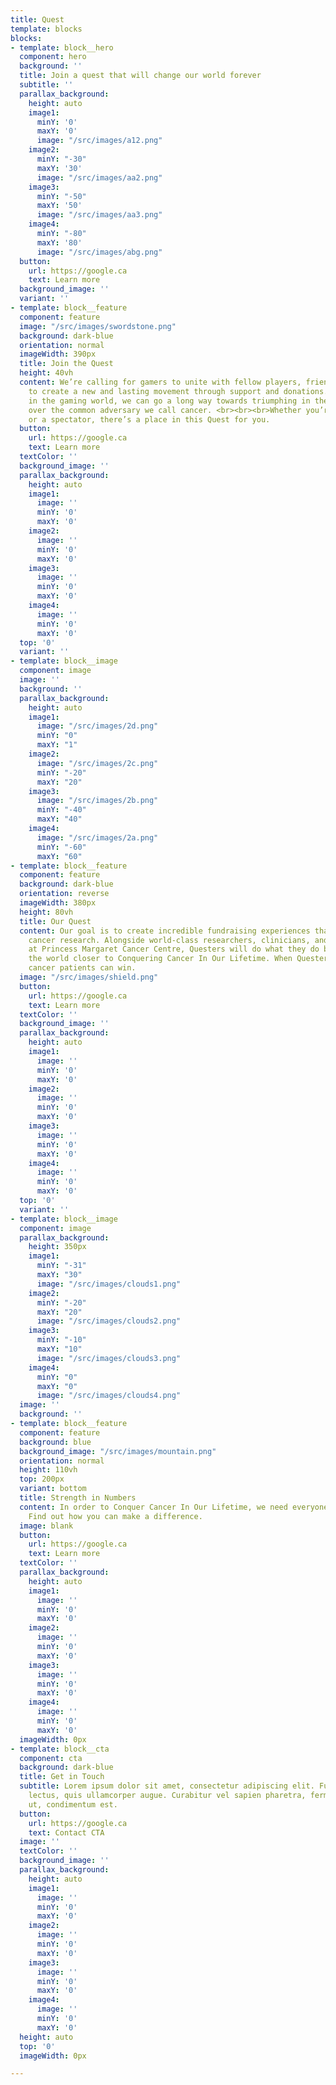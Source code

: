 ```yaml
---
title: Quest
template: blocks
blocks:
- template: block__hero
  component: hero
  background: ''
  title: Join a quest that will change our world forever
  subtitle: ''
  parallax_background:
    height: auto
    image1:
      minY: '0'
      maxY: '0'
      image: "/src/images/a12.png"
    image2:
      minY: "-30"
      maxY: '30'
      image: "/src/images/aa2.png"
    image3:
      minY: "-50"
      maxY: '50'
      image: "/src/images/aa3.png"
    image4:
      minY: "-80"
      maxY: '80'
      image: "/src/images/abg.png"
  button:
    url: https://google.ca
    text: Learn more
  background_image: ''
  variant: ''
- template: block__feature
  component: feature
  image: "/src/images/swordstone.png"
  background: dark-blue
  orientation: normal
  imageWidth: 390px
  title: Join the Quest
  height: 40vh
  content: We’re calling for gamers to unite with fellow players, friends, and family
    to create a new and lasting movement through support and donations. By triumphing
    in the gaming world, we can go a long way towards triumphing in the real world
    over the common adversary we call cancer. <br><br><br>Whether you’re a streamer
    or a spectator, there’s a place in this Quest for you.
  button:
    url: https://google.ca
    text: Learn more
  textColor: ''
  background_image: ''
  parallax_background:
    height: auto
    image1:
      image: ''
      minY: '0'
      maxY: '0'
    image2:
      image: ''
      minY: '0'
      maxY: '0'
    image3:
      image: ''
      minY: '0'
      maxY: '0'
    image4:
      image: ''
      minY: '0'
      maxY: '0'
  top: '0'
  variant: ''
- template: block__image
  component: image
  image: ''
  background: ''
  parallax_background:
    height: auto
    image1:
      image: "/src/images/2d.png"
      minY: "0"
      maxY: "1"
    image2:
      image: "/src/images/2c.png"
      minY: "-20"
      maxY: "20"
    image3:
      image: "/src/images/2b.png"
      minY: "-40"
      maxY: "40"
    image4:
      image: "/src/images/2a.png"
      minY: "-60"
      maxY: "60"
- template: block__feature
  component: feature
  background: dark-blue
  orientation: reverse
  imageWidth: 380px
  height: 80vh
  title: Our Quest
  content: Our goal is to create incredible fundraising experiences that fuel groundbreaking
    cancer research. Alongside world-class researchers, clinicians, and caregivers
    at Princess Margaret Cancer Centre, Questers will do what they do best to move
    the world closer to Conquering Cancer In Our Lifetime. When Questers play, future
    cancer patients can win.
  image: "/src/images/shield.png"
  button:
    url: https://google.ca
    text: Learn more
  textColor: ''
  background_image: ''
  parallax_background:
    height: auto
    image1:
      image: ''
      minY: '0'
      maxY: '0'
    image2:
      image: ''
      minY: '0'
      maxY: '0'
    image3:
      image: ''
      minY: '0'
      maxY: '0'
    image4:
      image: ''
      minY: '0'
      maxY: '0'
  top: '0'
  variant: ''
- template: block__image
  component: image
  parallax_background:
    height: 350px
    image1:
      minY: "-31"
      maxY: "30"
      image: "/src/images/clouds1.png"
    image2:
      minY: "-20"
      maxY: "20"
      image: "/src/images/clouds2.png"
    image3:
      minY: "-10"
      maxY: "10"
      image: "/src/images/clouds3.png"
    image4:
      minY: "0"
      maxY: "0"
      image: "/src/images/clouds4.png"
  image: ''
  background: ''
- template: block__feature
  component: feature
  background: blue
  background_image: "/src/images/mountain.png"
  orientation: normal
  height: 110vh
  top: 200px
  variant: bottom
  title: Strength in Numbers
  content: In order to Conquer Cancer In Our Lifetime, we need everyone to take part.
    Find out how you can make a difference.
  image: blank
  button:
    url: https://google.ca
    text: Learn more
  textColor: ''
  parallax_background:
    height: auto
    image1:
      image: ''
      minY: '0'
      maxY: '0'
    image2:
      image: ''
      minY: '0'
      maxY: '0'
    image3:
      image: ''
      minY: '0'
      maxY: '0'
    image4:
      image: ''
      minY: '0'
      maxY: '0'
  imageWidth: 0px
- template: block__cta
  component: cta
  background: dark-blue
  title: Get in Touch
  subtitle: Lorem ipsum dolor sit amet, consectetur adipiscing elit. Fusce at vehicula
    lectus, quis ullamcorper augue. Curabitur vel sapien pharetra, fermentum elit
    ut, condimentum est.
  button:
    url: https://google.ca
    text: Contact CTA
  image: ''
  textColor: ''
  background_image: ''
  parallax_background:
    height: auto
    image1:
      image: ''
      minY: '0'
      maxY: '0'
    image2:
      image: ''
      minY: '0'
      maxY: '0'
    image3:
      image: ''
      minY: '0'
      maxY: '0'
    image4:
      image: ''
      minY: '0'
      maxY: '0'
  height: auto
  top: '0'
  imageWidth: 0px

---
```

